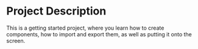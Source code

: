 
# Project Description
This is a getting started project, where you learn how to create components, how to import and export them, as well as putting it onto the screen.
